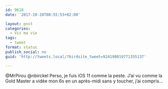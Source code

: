 ```yaml
---
id: 9618
date: '2017-10-28T08:55:53+02:00'

layout: post
categories:
  - Vis ma vie
tags:
  - tweet
format: status
publish_social: no
guid: 'http://tweets.local/?birdsite_tweet=924198019771355137'

---
```


@MrPirou @nbirckel Perso, je fuis iOS 11 comme la peste. J’ai vu comme la Gold Master a vidée mon 6s en un après-midi sans y toucher, j’ai compris…
